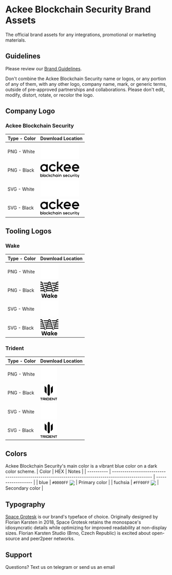 # Ackee Blockchain Security Brand Assets

The official brand assets for any integrations, promotional or marketing materials.

## Guidelines
Please review our [Brand Guidelines](https://drive.google.com/file/d/1LKxgGTYuJDBviTSfLle0BMZcZmcxyERv/view?usp=sharing). 

Don't combine the Ackee Blockchain Security name or logos, or any portion of any of them, with any other logo, company name, mark, or generic terms, outside of pre-approved partnerships and collaborations. Please don't edit, modify, distort, rotate, or recolor the logo. 

## Company Logo

### Ackee Blockchain Security
| Type - Color           | Download Location | 
| --------------- | --------------------------------- |
| PNG - White| <img src="logo/ackee/png/AckeeLogoWhite.png" alt="logo" height="50"/> |
| PNG - Black | <img src="logo/ackee/png/AckeeLogoBlack.png" alt="logo" height="50"/> |
| SVG - White | <img src="logo/ackee/svg/AckeeLogoWhite.svg" alt="logo" height="50"/> |
| SVG - Black | <img src="logo/ackee/svg/AckeeLogoBlack.svg" alt="logo" height="50"/> |

## Tooling Logos

### Wake
| Type - Color           | Download Location | 
| --------------- | --------------------------------- |
| PNG - White | <img src="logo/wake/png/WakeLogoWhite.png" alt="logo" height="50"/> |
| PNG - Black | <img src="logo/wake/png/WakeLogoBlack.png" alt="logo" height="50"/> |
| SVG - White | <img src="logo/wake/svg/WakeLogoWhite.svg" alt="logo" height="50"/> |
| SVG - Black | <img src="logo/wake/svg/WakeLogoBlack.svg" alt="logo" height="50"/> |


### Trident
| Type - Color           | Download Location | 
| --------------- | --------------------------------- |
| PNG - White | <img src="logo/trident/png/TridentLogoWhite.png" alt="logo" height="50"/> |
| PNG - Black | <img src="logo/trident/png/TridentLogoBlack.png" alt="logo" height="50"/> |
| SVG - White | <img src="logo/trident/svg/TridentLogoWhite.svg" alt="logo" height="50"/> |
| SVG - Black | <img src="logo/trident/svg/TridentLogoBlack.svg" alt="logo" height="50"/> |


## Colors

Ackee Blockchain Security's main color is a vibrant blue color on a dark color scheme. 
| Color      | HEX                                                                                               | Notes              |
| ---------- | ------------------------------------------------------------------------------------------------- | ------------------ |
| blue | `#0000FF` <img valign='middle' src='https://readme-swatches.vercel.app/0000FF?style=circle&b=0'/> | Primary color                   |
| fuchsia  | `#FF00FF` <img valign='middle' src='https://readme-swatches.vercel.app/FF00FF?style=circle&b=0'/> | Secondary color  |


## Typography

[Space Grotesk](https://floriankarsten.github.io/space-grotesk/) is our brand's typeface of choice.  Originally designed by Florian Karsten in 2018, Space Grotesk retains the monospace's idiosyncratic details while optimizing for improved readability at non-display sizes. Florian Karsten Studio (Brno, Czech Republic) is excited about open-source and peer2peer networks.

## Support

Questions? Text us on telegram or send us an email
